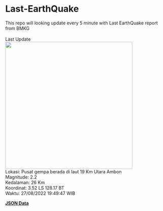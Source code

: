 # Last-EarthQuake
This repo will looking update every 5 minute with Last EarthQuake report from BMKG
<br>
<br>
Last Update
<br>
<img src="https://ews.bmkg.go.id/TEWS/data/20220827194947.mmi.jpg" width="400"/>
<br>
Lokasi: Pusat gempa berada di laut 19 Km Utara Ambon <br>
Magnitude: 2.2 <br>
Kedalaman: 26 Km <br>
Koordinat: 3.52 LS 128.17 BT <br>
Waktu: 27/08/2022 19:49:47 WIB <br>

<a href="./data/data.json">**JSON Data**</a>
